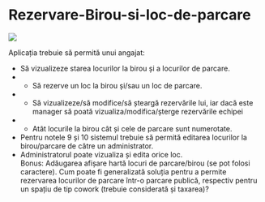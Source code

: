 # Rezervare-Birou-si-loc-de-parcare
![](https://img.shields.io/badge/C#-FFDD33)

Aplicația trebuie să permită unui angajat: 
- Să vizualizeze starea locurilor la birou și a locurilor de parcare.
-  - Să rezerve un loc la birou și/sau un loc de parcare.
- - Să vizualizeze/să modifice/să șteargă rezervările lui, iar dacă este manager să poată vizualiza/modifica/șterge rezervările echipei
- - Atât locurile la birou cât și cele de parcare sunt numerotate.
- Pentru notele 9 și 10 sistemul trebuie să permită editarea locurilor la birou/parcare de către un administrator.
- Administratorul poate vizualiza și edita orice loc.  
Bonus: Adăugarea afișare hartă locuri de parcare/birou (se pot folosi caractere). Cum poate fi generalizată soluția pentru a permite rezervarea locurilor de parcare într-o parcare publică, respectiv pentru un spațiu de tip cowork (trebuie considerată și taxarea)?

